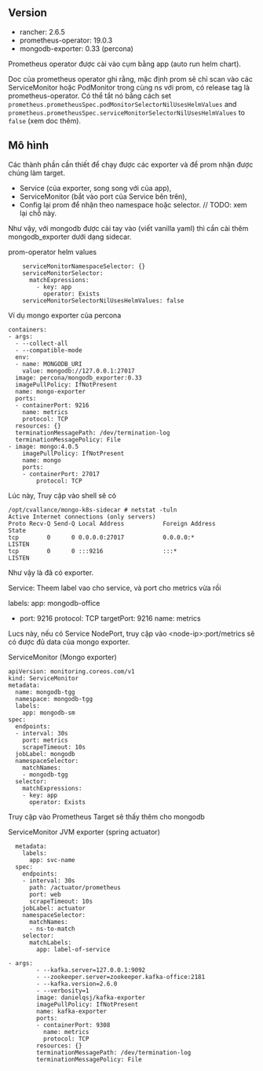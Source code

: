 ## Version

- rancher: 2.6.5
- prometheus-operator: 19.0.3
- mongodb-exporter: 0.33 (percona)

Prometheus operator được cài vào cụm bằng app (auto run helm chart).

Doc của prometheus operator ghi rằng, mặc định prom sẽ chỉ scan vào các ServiceMonitor hoặc PodMonitor trong cùng ns với prom, có release tag là prometheus-operator. Có thể tắt nó bằng cách set `prometheus.prometheusSpec.podMonitorSelectorNilUsesHelmValues` and `prometheus.prometheusSpec.serviceMonitorSelectorNilUsesHelmValues` to `false` (xem doc thêm).

## Mô hình

Các thành phần cần thiết để chạy được các exporter và để prom nhận được chúng làm target.

- Service (của exporter, song song với của app),
- ServiceMonitor (bắt vào port của Service bên trên),
- Config lại prom để nhận theo namespace hoặc selector. // TODO: xem lại chỗ này.

Như vậy, với mongodb được cài tay vào (viết vanilla yaml) thì cần cài thêm mongodb_exporter dưới dạng sidecar. 

prom-operator helm values

```
    serviceMonitorNamespaceSelector: {}
    serviceMonitorSelector:
      matchExpressions:
        - key: app
          operator: Exists
    serviceMonitorSelectorNilUsesHelmValues: false
```

Ví dụ mongo exporter của percona

```
containers:
- args:
  - --collect-all
  - --compatible-mode
  env:
  - name: MONGODB_URI
    value: mongodb://127.0.0.1:27017
  image: percona/mongodb_exporter:0.33
  imagePullPolicy: IfNotPresent
  name: mongo-exporter
  ports:
  - containerPort: 9216
    name: metrics
    protocol: TCP
  resources: {}
  terminationMessagePath: /dev/termination-log
  terminationMessagePolicy: File
- image: mongo:4.0.5
    imagePullPolicy: IfNotPresent
    name: mongo
    ports:
    - containerPort: 27017
        protocol: TCP
```

Lúc này, Truy cập vào shell sẽ có 

```
/opt/cvallance/mongo-k8s-sidecar # netstat -tuln
Active Internet connections (only servers)
Proto Recv-Q Send-Q Local Address           Foreign Address         State       
tcp        0      0 0.0.0.0:27017           0.0.0.0:*               LISTEN      
tcp        0      0 :::9216                 :::*                    LISTEN 
```

Như vậy là đã có exporter.

Service: Theem label vao cho service, và port cho metrics vừa rồi

  labels:
    app: mongodb-office
  
  - port: 9216
    protocol: TCP
    targetPort: 9216
    name: metrics

Lucs này, nếu có Service NodePort, truy cập vào \<node-ip\>:port/metrics sẽ có được đủ data của mongo exporter.

ServiceMonitor (Mongo exporter)

```
apiVersion: monitoring.coreos.com/v1
kind: ServiceMonitor
metadata:
  name: mongodb-tgg
  namespace: mongodb-tgg
  labels:
    app: mongodb-sm
spec:
  endpoints:
  - interval: 30s
    port: metrics
    scrapeTimeout: 10s
  jobLabel: mongodb
  namespaceSelector:
    matchNames:
    - mongodb-tgg
  selector:
    matchExpressions:
    - key: app
      operator: Exists
```

Truy cập vào Prometheus Target sẽ thấy thêm cho mongodb


ServiceMonitor JVM exporter (spring actuator)

```
  metadata:
    labels:
      app: svc-name
  spec:
    endpoints:
    - interval: 30s
      path: /actuator/prometheus
      port: web
      scrapeTimeout: 10s
    jobLabel: actuator
    namespaceSelector:
      matchNames:
      - ns-to-match
    selector:
      matchLabels:
        app: label-of-service
```

```
- args:
        - --kafka.server=127.0.0.1:9092
        - --zookeeper.server=zookeeper.kafka-office:2181
        - --kafka.version=2.6.0
        - --verbosity=1
        image: danielqsj/kafka-exporter
        imagePullPolicy: IfNotPresent
        name: kafka-exporter
        ports:
        - containerPort: 9308
          name: metrics
          protocol: TCP
        resources: {}
        terminationMessagePath: /dev/termination-log
        terminationMessagePolicy: File
```